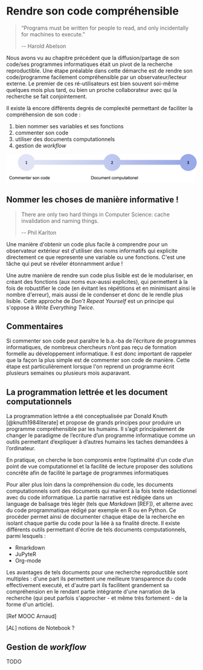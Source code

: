 # Rendre son code compréhensible

> “Programs must be written for people to read, and only incidentally for machines to execute.” 
>
> -- Harold Abelson
  
Nous avons vu au chapitre précédent que la diffusion/partage de son code/ses 
programmes informatiques était un pivot de la recherche reproductible. Une 
étape préalable dans cette démarche est de rendre son code/programme facilement 
compréhensible par un observateur/lecteur externe. Le premier de ces ré-utilisateurs 
est bien souvent soi-même quelques mois plus tard, ou bien un proche collaborateur 
avec qui la recherche se fait conjointement.

Il existe là encore différents degrés de complexité permettant de faciliter 
la compréhension de son code : 

 1. bien nommer ses variables et ses fonctions
 2. commenter son code
 3. utiliser des documents computationnels
 5. gestion de *workflow*

![Outils d'amélioration pour la compréhension du code](img/testdiagramch15.png)

## Nommer les choses de manière informative !

> There are only two hard things in Computer Science: cache invalidation and naming things.
>
> -- Phil Karlton

Une manière d'obtenir un code plus facile à comprendre pour un observateur extérieur 
est d'utiliser des noms informatifs qui explicite directement ce que represente une 
variable ou une fonctions. C'est une tâche qui peut se révéler étonnamment ardue !

Une autre manière de rendre sun code plus lisible est de le modulariser, en créant 
des fonctions (aux noms eux-aussi explicites), qui permettent à la fois de robustifier 
le code (en évitant les répétitions et en minimisant ainsi le nombre d'erreur), mais 
aussi de le condenser et donc de le rendle plus lisible. Cette approche de *Don't Repeat 
Yourself* est un principe qui s'oppose à *Write Everything Twice*.

## Commentaires

Si commenter son code peut paraître le b.a.-ba de l’écriture de programmes informatiques, 
de nombreux chercheurs n’ont pas reçu de formation formelle au développement informatique. 
Il est donc important de rappeler que la façon la plus simple est de commenter son code de 
manière. Cette étape est particulièrement lorsque l'on reprend un programme écrit plusieurs 
semaines ou plusieurs mois auparavant.

## La programmation lettrée et les document computationnels

La programmation lettrée a été conceptualisée par Donald Knuth [@knuth1984literate] 
et propose de grands principes pour produire un programme compréhensible par les 
humains. Il s’agit principalement de changer le paradigme de l’ecriture d’un 
programme informatique comme un outils permettant d’expliquer à d’autres humains les 
taches demandées à l’ordinateur.

En pratique, on cherche le bon compromis entre l’optimalité d'un code d’un point de vue 
computationnel et la facilité de lecture proposer des solutions concrête afin de 
facilité le partage de programmes informatiques

Pour aller plus loin dans la compréhension du code, les documents computationnels sont des 
documents qui marient à la fois texte rédactionnel avec du code informatique. La partie 
narrative est rédigée dans un language de balisage très légèr (tels que *Markdown* [REF]), 
et alterne avec du code programmatique rédigé par exemple en R ou en Python. Ce procéder 
permet ainsi de documenter chaque étape de la recherche en isolant chaque partie du code 
pour la liée à sa finalité directe. Il existe différents outils permettant d'écrire de tels 
documents computationnels, parmi lesquels :

 - Rmarkdown
 - JuPyteR
 - Org-mode
 
Les avantages de tels documents pour une recherche reproductible sont multiples : d'une part 
ils permettent une meilleure transparence du code effectivement executé, et d'autre part ils 
facilitent grandement sa compréhension en le rendant partie intégrante d'une narration de la 
recherche (qui peut parfois s'approcher - et même très fortement - de la forme d'un article).

[Ref MOOC Arnaud]

[*AL*] notions de Notebook ?

## Gestion de *workflow*

TODO

